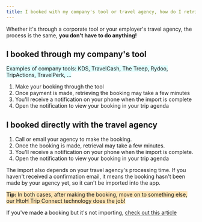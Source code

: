 ```yaml
---
title: I booked with my company's tool or travel agency, how do I retrieve my booking?
---
```


Whether it's through a corporate tool or your employer's travel agency, the process is the same, **you don't have to do anything!**

## I booked through my company's tool

<span style="background-color:lightcyan;">Examples of company tools: KDS, TravelCash, The Treep, Rydoo, TripActions, TravelPerk, ...</span>

1. Make your booking through the tool
2. Once payment is made, retrieving the booking may take a few minutes
3. You'll receive a notification on your phone when the import is complete
4. Open the notification to view your booking in your trip agenda

## I booked directly with the travel agency

1. <span style="background-color:moccasin;"></span>Call or email your agency to make the booking.
2. Once the booking is made, retrieval may take a few minutes.
3. You'll receive a notification on your phone when the import is complete.
4. Open the notification to view your booking in your trip agenda

The import also depends on your travel agency's processing time. If you haven't received a confirmation email, it means the booking hasn't been made by your agency yet, so it can't be imported into the app.

<span style="background-color:moccasin;">**Tip:**</span><span style="background-color:moccasin;"> In both cases, after making the booking, move on to something else, our HtoH Trip Connect technology does the job!</span>

If you've made a booking but it's not importing, [check out this article](/en/htoh-trip-connect/booking-from-agency-not-imported)